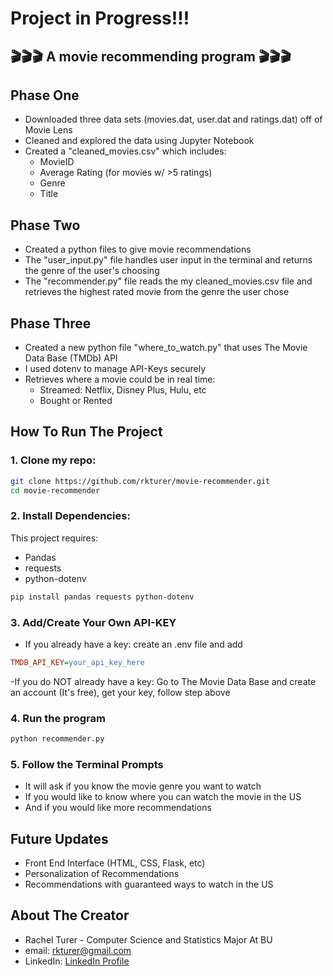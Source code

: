 # **Project in Progress!!!**

## 🎬🎬🎬 A movie recommending program 🎬🎬🎬

## **Phase One**

- Downloaded three data sets (movies.dat, user.dat and ratings.dat) off of Movie Lens 
- Cleaned and explored the data using Jupyter Notebook 
- Created a "cleaned_movies.csv" which includes:
  - MovieID
  - Average Rating (for movies w/ >5 ratings)
  - Genre
  - Title

## **Phase Two**

- Created a python files to give movie recommendations
- The "user_input.py" file handles user input in the terminal and returns the genre of the user's choosing
- The "recommender.py" file reads the my cleaned_movies.csv file and retrieves the highest rated movie from the genre the user chose

## **Phase Three**

- Created a new python file "where_to_watch.py" that uses The Movie Data Base (TMDb) API 
- I used dotenv to manage API-Keys securely 
- Retrieves where a movie could be in real time:
  - Streamed: Netflix, Disney Plus, Hulu, etc 
  - Bought or Rented

## **How To Run The Project**
### 1. Clone my repo:
```bash
git clone https://github.com/rkturer/movie-recommender.git
cd movie-recommender
```

### 2. Install Dependencies:
This project requires:
* Pandas
* requests
* python-dotenv

```bash
pip install pandas requests python-dotenv
```

### 3. Add/Create Your Own API-KEY
- If you already have a key: create an .env file and add
```ini
TMDB_API_KEY=your_api_key_here
```
-If you do NOT already have a key: Go to The Movie Data Base and create an account (It's free), get your key, follow step above

### 4. Run the program
```bash
python recommender.py
```

### 5. Follow the Terminal Prompts
- It will ask if you know the movie genre you want to watch
- If you would like to know where you can watch the movie in the US
- And if you would like more recommendations

## Future Updates
- Front End Interface (HTML, CSS, Flask, etc)
- Personalization of Recommendations
- Recommendations with guaranteed ways to watch in the US

## About The Creator
- Rachel Turer - Computer Science and Statistics Major At BU
- email: <a href="mailto:rkturer@gmail.com" target="_blank">rkturer@gmail.com</a>
- LinkedIn: <a href="https://www.linkedin.com/in/rkturer/" target="_blank">LinkedIn Profile</a>




